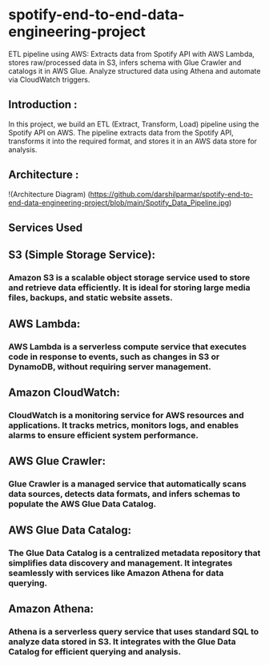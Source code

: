 # spotify-end-to-end-data-engineering-project
ETL pipeline using AWS: Extracts data from Spotify API with AWS Lambda, stores raw/processed data in S3, infers schema with Glue Crawler and catalogs it in AWS Glue. Analyze structured data using Athena and automate via CloudWatch triggers.
## Introduction :
In this project, we build an ETL (Extract, Transform, Load) pipeline using the Spotify API on AWS. The pipeline extracts data from the Spotify API, transforms it into the required format, and stores it in an AWS data store for analysis.


## Architecture :
!(Architecture Diagram) (https://github.com/darshilparmar/spotify-end-to-end-data-engineering-project/blob/main/Spotify_Data_Pipeline.jpg)

## Services Used

## S3 (Simple Storage Service):
### Amazon S3 is a scalable object storage service used to store and retrieve data efficiently. It is ideal for storing large media files, backups, and static website assets.

## AWS Lambda:
### AWS Lambda is a serverless compute service that executes code in response to events, such as changes in S3 or DynamoDB, without requiring server management.

## Amazon CloudWatch:
### CloudWatch is a monitoring service for AWS resources and applications. It tracks metrics, monitors logs, and enables alarms to ensure efficient system performance.

## AWS Glue Crawler:
### Glue Crawler is a managed service that automatically scans data sources, detects data formats, and infers schemas to populate the AWS Glue Data Catalog.

## AWS Glue Data Catalog:
### The Glue Data Catalog is a centralized metadata repository that simplifies data discovery and management. It integrates seamlessly with services like Amazon Athena for data querying.

## Amazon Athena:
### Athena is a serverless query service that uses standard SQL to analyze data stored in S3. It integrates with the Glue Data Catalog for efficient querying and analysis.
